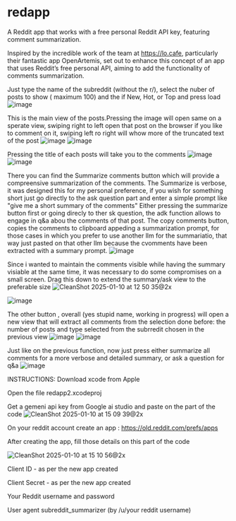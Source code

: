 # redapp
A Reddit app that works with a free personal Reddit API key, featuring comment summarization.


Inspired by the incredible work of the team at https://lo.cafe, particularly their fantastic app OpenArtemis,  set out to enhance this concept of an app that uses Reddit’s free personal API, aiming to add the functionality of comments summarization.

Just type the name of the subreddit (without the r/), select the nuber of posts to show ( maximum 100) and the if New, Hot, or Top and press load
![image](https://github.com/user-attachments/assets/a1ab5dca-da77-4dc7-8b5c-b759a55bbedf)

This is the main view of the posts.Pressing the image will open same on a sperate view, swiping right to left open that post on the browser if you like to comment on it, swiping left ro right will whow more of the truncated text of the post
![image](https://github.com/user-attachments/assets/230966c7-31cd-49a7-b6c9-35bbcfd5958f)
![image](https://github.com/user-attachments/assets/fe136ce0-52c3-4ab4-b4e1-bfd4e762cc07)

Pressing the title of each posts will take you to the comments
![image](https://github.com/user-attachments/assets/8193c0b6-00cc-4dc2-a291-87de530c7521)
![image](https://github.com/user-attachments/assets/dcbc293d-c1c5-457d-a0a7-33faa97c3adf)

There you can find the Summarize comments button which will provide a compreensive summarization of the comments. The Summarize is verbose, it was designed this for my personal preference, if you wish for something short just go directly to the ask question part and enter a simple prompt like "give me a short summary of the comments"
Either pressing the summarize button first or going direcly to ther sk question, the adk function allows to engage in q&a abou the comments of that post.
The copy comments button, copies the comments to clipboard appeding a summarization prompt, for those cases in which you prefer to use another llm for the summariatio, that way just pasted on that other llm because the cvomments have been extracted with a summary prompt.
![image](https://github.com/user-attachments/assets/600ad73d-f209-4fa0-8f48-674de1f14cd4)

Since i wanted to maintain the comments visible while having the summary visiable at the same time, it was necessary to do some compromises on a small screen.
Drag this down to extend the summary/ask view to the preferable size
![CleanShot 2025-01-10 at 12 50 35@2x](https://github.com/user-attachments/assets/10106124-b0cc-4440-bef3-2dd4b561a14a)

![image](https://github.com/user-attachments/assets/90a82c7e-c7d4-4d32-be4f-fd96291ed3c2)


The other button , overall (yes stupid name, working in progress) will open a new view that will extract all comments from the selection done before: the number of posts and type selected from the subrredit chosen in the previous view
![image](https://github.com/user-attachments/assets/1b96029c-5c54-4fa6-9112-19d7cc28dccc)
![image](https://github.com/user-attachments/assets/c1a44ed5-4647-42fd-94fc-353af427bd7a)

Just like on the previous function, now just press either summarize all comments  for a more verbose and detailed summary, or ask a question for q&a
![image](https://github.com/user-attachments/assets/8a17713a-1285-47af-8ad0-0c3d6d042dd3)


INSTRUCTIONS:
Download xcode from Apple

Open the file  redapp2.xcodeproj

Get a gemeni api key from Google ai studio and paste on the part of the code 
![CleanShot 2025-01-10 at 15 09 39@2x](https://github.com/user-attachments/assets/f6ad1416-bb09-42f4-bd93-8950a3359bcf)

On your reddit account create an app : https://old.reddit.com/prefs/apps

After creating the app, fill those details on this part of the code

![CleanShot 2025-01-10 at 15 10 56@2x](https://github.com/user-attachments/assets/24452844-81f3-4b6a-a5df-69afd43d588f)

Client ID  - as per the new app created

Client Secret - as per the new app created

Your Reddit username and password

User agent subreddit_summarizer (by /u/your reddit username) 

